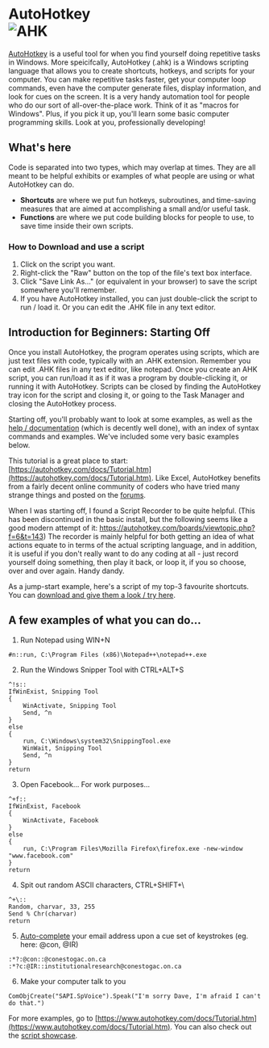 AutoHotkey	
		![AHK](https://www.autohotkey.com/assets/images/ahk-logo-no-text241x78-180.png)
=======

[AutoHotkey](https://autohotkey.com/) is a useful tool for when you find yourself doing repetitive tasks in Windows. More speicifcally, AutoHotkey (.ahk) is a Windows scripting language that allows you to create shortcuts, hotkeys, and scripts for your computer. You can make repetitive tasks faster, get your computer loop commands, even have the computer generate files, display information, and look for cues on the screen. It is a very handy automation tool for people who do our sort of all-over-the-place work.  Think of it as "macros for Windows". Plus, if you pick it up, you'll learn some basic computer programming skills. Look at you, professionally developing!

## What's here
Code is separated into two types, which may overlap at times. They are all meant to be helpful exhibits or examples of what people are using or what AutoHotkey can do.
* **Shortcuts** are where we put fun hotkeys, subroutines, and time-saving measures that are aimed at accomplishing a small and/or useful task.
* **Functions** are where we put code building blocks for people to use, to save time inside their own scripts.

### How to Download and use a script
1. Click on the script you want.
2. Right-click the "Raw" button on the top of the file's text box interface.
3. Click "Save Link As..." (or equivalent in your browser) to save the script somewhere you'll remember.
4. If you have AutoHotkey installed, you can just double-click the script to run / load it. Or you can edit the .AHK file in any text editor.

## Introduction for Beginners: Starting Off
Once you install AutoHotkey, the program operates using scripts, which are just text files with code, typically with an .AHK extension. Remember you can edit .AHK files in any text editor, like notepad. Once you create an AHK script, you can run/load it as if it was a program by double-clicking it, or running it with AutoHotkey. Scripts can be closed by finding the AutoHotkey tray icon for the script and closing it, or going to the Task Manager and closing the AutoHotkey process.

Starting off, you'll probably want to look at some examples, as well as the [help / documentation](https://www.autohotkey.com/docs/AutoHotkey.htm) (which is decently well done), with an index of syntax commands and examples. We've included some very basic examples below.

This tutorial is a great place to start: [https://autohotkey.com/docs/Tutorial.htm](https://autohotkey.com/docs/Tutorial.htm). Like Excel, AutoHotkey benefits from a fairly decent online community of coders who have tried many strange things and posted on the [forums](https://autohotkey.com/boards/).

When I was starting off, I found a Script Recorder to be quite helpful. (This has been discontinued in the basic install, but the following seems like a good modern attempt of it: https://autohotkey.com/boards/viewtopic.php?f=6&t=143) The recorder is mainly helpful for both getting an idea of what actions equate to in terms of the actual scripting language, and in addition, it is useful if you don't really want to do any coding at all - just record yourself doing something, then play it back, or loop it, if you so choose, over and over again. Handy dandy. 

As a jump-start example, here's a script of my top-3 favourite shortcuts. You can [download and give them a look / try here](https://www.dropbox.com/s/wdnjjg313pjneff/Handy%20Shortcuts.ahk?raw=1). 

## A few examples of what you can do...

1. Run Notepad using WIN+N
~~~~
#n::run, C:\Program Files (x86)\Notepad++\notepad++.exe
~~~~

2. Run the Windows Snipper Tool with CTRL+ALT+S
~~~~
^!s::
IfWinExist, Snipping Tool
{
	WinActivate, Snipping Tool
	Send, ^n
}
else
{
	run, C:\Windows\system32\SnippingTool.exe
	WinWait, Snipping Tool
	Send, ^n
}
return
~~~~

3. Open Facebook... For work purposes...
~~~~
^+f::
IfWinExist, Facebook
{
	WinActivate, Facebook
}
else
{
	run, C:\Program Files\Mozilla Firefox\firefox.exe -new-window "www.facebook.com"
}
return
~~~~

4. Spit out random ASCII characters, CTRL+SHIFT+\
~~~~
^+\::
Random, charvar, 33, 255
Send % Chr(charvar)
return
~~~~

5. [Auto-complete](https://www.autohotkey.com/docs/Hotstrings.htm) your email address upon a cue set of keystrokes (eg. here: @con, @IR)
~~~~
:*?:@con::@conestogac.on.ca
:*?c:@IR::institutionalresearch@conestogac.on.ca
~~~~

6. Make your computer talk to you
~~~~
ComObjCreate("SAPI.SpVoice").Speak("I'm sorry Dave, I'm afraid I can't do that.")
~~~~

For more examples, go to [https://www.autohotkey.com/docs/Tutorial.htm](https://www.autohotkey.com/docs/Tutorial.htm). You can also check out the [script showcase](https://www.autohotkey.com/docs/scripts/).
